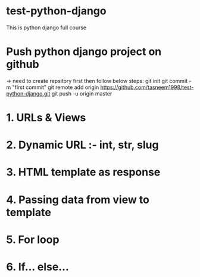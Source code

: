 # test-python-django
This is python django full course

# Push python django project on github
-> need to create repsitory first then follow below steps:
git init
git commit -m "first commit"
git remote add origin https://github.com/tasneem1998/test-python-django.git
git push -u origin master

# 1. URLs & Views
# 2. Dynamic URL :- int, str, slug 
# 3. HTML template as response
# 4. Passing data from view to template
# 5. For loop
# 6. If... else...